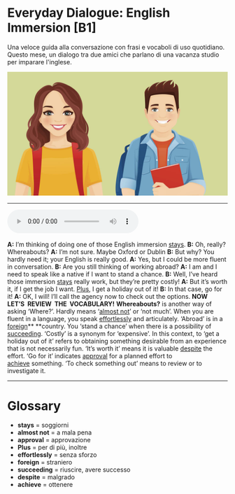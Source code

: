 # Everyday Dialogue: English Immersion   [B1]

Una veloce guida alla conversazione con frasi e vocaboli di uso quotidiano. Questo mese, un dialogo tra due amici che parlano di una vacanza studio per imparare l'inglese.

![](Everyday%20Dialogue%20English%20Immersion.jpg)

--------------

<div>
<audio controls autoplay>
    <source src="https://raw.githubusercontent.com/dartie/speakup/main/2023-06/Everyday%20Dialogue%20English%20Immersion.mp3" type="audio/mpeg">
</audio>
</div>


**A:** I’m thinking of doing one of those English immersion [stays](## "soggiorni").
**B:** Oh, really? Whereabouts?
**A:** I’m not sure. Maybe Oxford or Dublin
**B:** But why? You hardly need it; your English is really good.
**A:** Yes, but I could be more fluent in conversation.
**B:** Are you still thinking of working abroad?
**A:** I am and I need to speak like a native if I want to stand a chance.
**B:** Well, I’ve heard those immersion [stays](## "soggiorni") really work, but they’re
pretty costly!
**A:** But it’s worth it, if I get the job I want. [Plus](## "per di più, inoltre"), I get a holiday out of it!
**B:** In that case, go for it!
**A:** OK, I will! I’ll call the agency now to check out the options.
**NOW  LET’S  REVIEW  THE  VOCABULARY!**
**Whereabouts?** is another way of asking ‘Where?’.
Hardly means ‘[almost not](## "a mala pena")’ or ‘not much’.
When you are fluent in a language, you speak [effortlessly](## "senza sforzo") and articulately.
‘Abroad’ is in a  [foreign](## "straniero")** **country.
You ‘stand a chance’ when there is a possibility of [succeeding](## "riuscire, avere successo").
‘Costly’ is a synonym for ‘expensive’.
In this context, to ‘get a holiday out of it’ refers to obtaining something desirable from an experience that is not necessarily fun.
‘It’s worth it’ means it is valuable [despite](## "malgrado") the effort.
‘Go for it’ indicates [approval](## "approvazione") for a planned effort to [achieve](## "ottenere") something.
‘To check something out’ means to review or to investigate it.
 

--------------

<div style = "display:block; clear:both; page-break-after:always;"></div>

# Glossary
* **stays** = soggiorni
* **almost not** = a mala pena
* **approval** = approvazione
* **Plus** = per di più, inoltre
* **effortlessly** = senza sforzo
* **foreign** = straniero
* **succeeding** = riuscire, avere successo
* **despite** = malgrado
* **achieve** = ottenere
